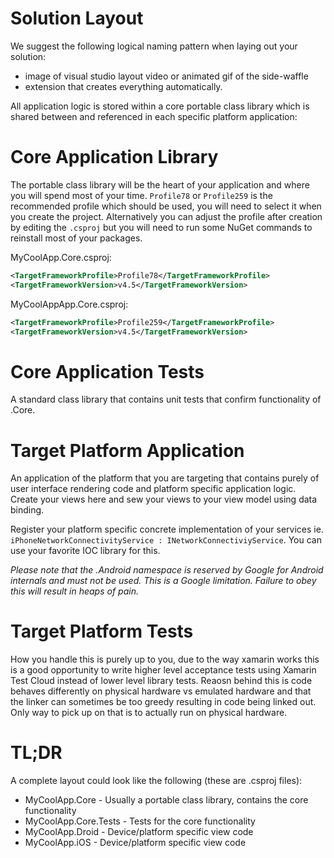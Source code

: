 # Solution Layout

We suggest the following logical naming pattern when laying out your solution:


* image of visual studio layout video or animated gif of the side-waffle
* extension that creates everything automatically.

All application logic is stored within a core portable class library which is shared between and referenced in each specific platform application:

# Core Application Library

The portable class library will be the heart of your application and where you will spend most of your time. `Profile78` or `Profile259` is the recommended profile which should be used, you will need to select it when you create the project. Alternatively you can adjust the profile after creation by editing the `.csproj` but you will need to run some NuGet commands to reinstall most of your packages.

MyCoolApp.Core.csproj:

```xml
<TargetFrameworkProfile>Profile78</TargetFrameworkProfile>
<TargetFrameworkVersion>v4.5</TargetFrameworkVersion>
```

MyCoolAppApp.Core.csproj:

```xml
<TargetFrameworkProfile>Profile259</TargetFrameworkProfile>
<TargetFrameworkVersion>v4.5</TargetFrameworkVersion>
```

# Core Application Tests

A standard class library that contains unit tests that confirm functionality
of .Core.

# Target Platform Application

An application of the platform that you are targeting that contains purely of user interface rendering code and platform specific application logic. Create your views here and sew your views to your view model using data binding.

Register your platform specific concrete implementation of your services ie. `iPhoneNetworkConnectivityService : INetworkConnectiviyService`. You can use your favorite IOC library for this.

*Please note that the .Android namespace is reserved by Google for Android internals and must not be used. This is a Google limitation. Failure to obey this will result in heaps of pain.*

# Target Platform Tests

How you handle this is purely up to you, due to the way xamarin works this is a good opportunity to write higher level acceptance tests using Xamarin Test Cloud instead of lower level library tests. Reaosn behind this is code behaves differently on physical hardware vs emulated hardware and that the linker can sometimes be too greedy resulting in code being linked out. Only way to pick up on that is to actually run on physical hardware.

# TL;DR

A complete layout could look like the following (these are .csproj files):
- MyCoolApp.Core - Usually a portable class library, contains the core functionality
- MyCoolApp.Core.Tests - Tests for the core functionality
- MyCoolApp.Droid - Device/platform specific view code
- MyCoolApp.iOS - Device/platform specific view code

